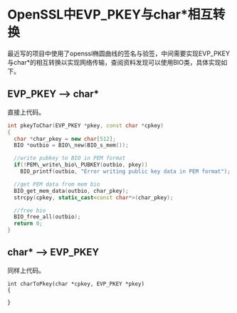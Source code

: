 # OpenSSL中EVP\_PKEY与char\*相互转换

最近写的项目中使用了openssl椭圆曲线的签名与验签，中间需要实现EVP\_PKEY与char\*的相互转换以实现网络传输，查阅资料发现可以使用BIO类，具体实现如下。

## EVP\_PKEY --&gt; char\*

直接上代码。

```c++
int pkeyToChar(EVP_PKEY *pkey, const char *cpkey)
{
  char *char_pkey = new char[512];
  BIO *outbio = BIO\_new(BIO_s_mem());

  //write pubkey to BIO in PEM format
  if(!PEM\_write\_bio\_PUBKEY(outbio, pkey))
    BIO_printf(outbio, "Error writing public key data in PEM format");

  //get PEM data from mem bio
  BIO_get_mem_data(outbio, char_pkey);
  strcpy(cpkey, static_cast<const char*>(char_pkey);

  //free bio
  BIO_free_all(outbio);
  return 0;
}
```

## char\* --> EVP\_PKEY
同样上代码。



```
int charToPkey(char *cpkey, EVP_PKEY *pkey)
{
  
}
```




